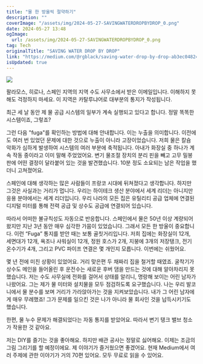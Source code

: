 ```yaml
---
title: "물 한 방울씩 절약하기"
description: ""
coverImage: "/assets/img/2024-05-27-SAVINGWATERDROPBYDROP_0.png"
date: 2024-05-27 13:48
ogImage:
  url: /assets/img/2024-05-27-SAVINGWATERDROPBYDROP_0.png
tag: Tech
originalTitle: "SAVING WATER DROP BY DROP"
link: "https://medium.com/@rgblack/saving-water-drop-by-drop-ab3ec048246c"
isUpdated: true
---
```


<img src="/assets/img/2024-05-27-SAVINGWATERDROPBYDROP_0.png" />

팔라모스, 히로나, 스페인 지역의 지역 수도 사무소에서 받은 이메일입니다. 이해하지 못해도 걱정하지 마세요. 이 지역은 카탈루냐어로 대부분의 통지가 작성됩니다.

최근 세 날 동안 제 물 공급 시스템의 일부가 계속 실행되고 있다고 합니다. 정말 똑똑한 시스템이죠, 그렇죠?

그런 다음 "fuga"를 확인하는 방법에 대해 안내합니다. 이는 누출을 의미합니다. 이전에도 여러 번 있었던 문제에 대한 것으로 누출이 아니라 고장이었습니다. 저희 물은 칼슘 악화가 심하게 발생하여 시스템의 여러 부분에 축적됩니다. 아내가 화장실 중 하나가 계속 작동 중이라고 이미 말해 주었었어요. 변기 물조절 장치의 분리 핀을 빼고 고무 밀봉판에 어떤 결정이 달라붙어 있는 것을 발견했습니다. 10분 정도 소요되는 남은 작업을 했더니 고쳐졌어요.

<!-- cozy-coder - 수평 -->

<ins class="adsbygoogle"
     style="display:block"
     data-ad-client="ca-pub-4877378276818686"
     data-ad-slot="1107185301"
     data-ad-format="auto"
     data-full-width-responsive="true"></ins>

<script>
     (adsbygoogle = window.adsbygoogle || []).push({});
</script>

스페인에 대해 생각하는 많은 사람들이 프랑코 시대에 뒤쳐졌다고 생각합니다. 하지만 그것은 사실과는 거리가 멉니다. 우리는 하이테크 생산 분야에서 세계 리더는 아니지만 응용 분야에서는 세계 리더입니다. 우리 나라의 모든 집은 유틸리티 공급 업체에 연결된 디지털 미터를 통해 전력 공급 및 상수도 공급에 연결되어 있습니다.

따라서 어떠한 불규칙성도 자동으로 반응합니다. 스페인에서 물은 50년 이상 계량되어 왔지만 지난 3년 동안 매우 심각한 가뭄이 있었습니다. 그래서 모든 한 방울이 중요합니다. 이런 “Fuga” 통지를 받안 때는 보통 골칫거리입니다. 저희 집에는 화장실이 12개, 세면대가 12개, 욕조나 샤워실이 12개, 정원 호스가 2개, 지붕에 3개의 저장탱크, 전기 온수기가 4개, 그리고 PVC 파이프 연결은 몇 개인지 모릅니다. 이번에는 쉬웠어요.

몇 년 전에 미친 상황이 있었어요. 거리 맞은편 두 채짜리 집을 철거할 때였죠. 굴착기가 상수도 메인을 들어올린 후 운전수는 새로운 후버 댐을 만드는 것에 대해 알아차리지 못 했습니다. 저는 수도 사무실에 전화를 걸어서 상태를 알리니, 명랑해 보이는 어린 남자가 나왔어요. 그는 제가 물 미터와 설치물을 모두 점검하도록 요구했습니다. 나는 우리 발코니에서 물 분수를 보며 거리가 가라앉아가는 것을 지켜보았습니다. 내가 그 어린 남자에게 매우 무례했죠! 그가 문제를 일으킨 것은 나가 아니라 물 회사인 것을 납득시키기도 했습니다.

한편, 물 누수 문제가 해결되었다는 자동 통지를 받았어요. 따라서 변기 탱크 밸브 청소가 작용한 것 같아요.

<!-- cozy-coder - 수평 -->

<ins class="adsbygoogle"
     style="display:block"
     data-ad-client="ca-pub-4877378276818686"
     data-ad-slot="1107185301"
     data-ad-format="auto"
     data-full-width-responsive="true"></ins>

<script>
     (adsbygoogle = window.adsbygoogle || []).push({});
</script>

저는 DIY를 즐기는 것을 좋아해요. 하지만 배관 공사는 정말로 싫어해요.
이제는 조금의 그림 그리기를 할 예정이에요. 제 이야기가 즐거웠으면 좋겠어요. 현재 Medium에서 여러 주제에 관한 이야기가 거의 70편 있어요. 모두 무료로 읽을 수 있어요.

